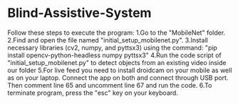 # Blind-Assistive-System
Follow these steps to execute the program:
1.Go to the "MobileNet" folder.
2.Find and open the file named "initial_setup_mobilenet.py".
3.Install necessary libraries (cv2, numpy, and pyttsx3) using the command:
"pip install opencv-python-headless numpy pyttsx3" 
4.Run the code script of "initial_setup_mobilenet.py" to detect objects from an existing video inside our folder
5.For live feed you need to install droidcam on your mobile as well as on your laptop. Connect the app on both and connect through USB port. Then comment line 65 and uncomment line 67 and run the code.
6.To terminate program, press the "esc" key on your keyboard.
